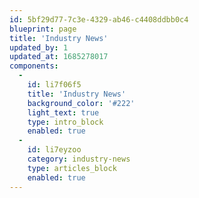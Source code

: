 ```yaml
---
id: 5bf29d77-7c3e-4329-ab46-c4408ddbb0c4
blueprint: page
title: 'Industry News'
updated_by: 1
updated_at: 1685278017
components:
  -
    id: li7f06f5
    title: 'Industry News'
    background_color: '#222'
    light_text: true
    type: intro_block
    enabled: true
  -
    id: li7eyzoo
    category: industry-news
    type: articles_block
    enabled: true
---
```

